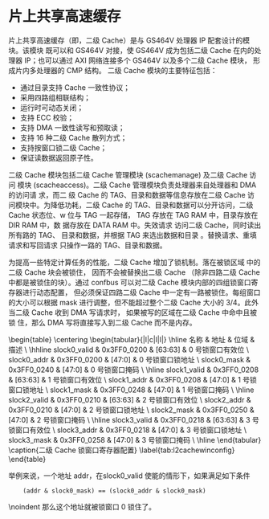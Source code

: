 片上共享高速缓存
================

片上共享高速缓存（即，二级 Cache）是与 GS464V 处理器 IP 配套设计的模块。该模块
既可以和 GS464V 对接，使 GS464V 成为包括二级 Cache 在内的处理器 IP；也可以通过
AXI 网络连接多个 GS464V 以及多个二级 Cache 模块， 形成片内多处理器的 CMP 结构。
二级 Cache 模块的主要特征包括：

  - 通过目录支持 Cache 一致性协议；
  - 采用四路组相联结构；
  - 运行时可动态关闭；
  - 支持 ECC 校验；
  - 支持 DMA 一致性读写和预取读；
  - 支持 16 种二级 Cache 散列方式；
  - 支持按窗口锁二级 Cache；
  - 保证读数据返回原子性。

二级 Cache 模块包括二级 Cache 管理模块 (scachemanage) 及二级 Cache 访问 模块
(scacheaccess)。二级 Cache 管理模块负责处理器来自处理器和 DMA 的访问请 求，而二
级 Cache 的 TAG、目录和数据等信息存放在二级 Cache 访问模块中。为降低功耗，二级
Cache 的 TAG、目录和数据可以分开访问，二级 Cache 状态位、w 位与 TAG 一起存储，
TAG 存放在 TAG RAM 中，目录存放在 DIR RAM 中，数 据存放在 DATA RAM 中。失效请求
访问二级 Cache，同时读出所有路的 TAG、 目录和数据，并根据 TAG 来选出数据和目录
。替换请求、重填请求和写回请求 只操作一路的 TAG、目录和数据。

为提高一些特定计算任务的性能，二级 Cache 增加了锁机制。落在被锁区域 中的二级
Cache 块会被锁住， 因而不会被替换出二级 Cache （除非四路二级 Cache 
中都是被锁住的块）。通过 confbus 可以对二级 Cache
模块内部的四组锁窗口寄存器进行动态配置， 但必须保证四路二级 Cache
中一定有一路被锁住。每组窗口 的大小可以根据 mask 进行调整，但不能超过整个二级
Cache 大小的 3/4。此外 当二级 Cache 收到 DMA 写请求时， 如果被写的区域在二级
Cache 中命中且被锁 住，那么 DMA 写将直接写入到二级 Cache 而不是内存。

\begin{table}
  \centering
  \begin{tabular}{|l|c|l|l|} \hline
    名称          & 地址         & 位域    & 描述             \\ \hhline
    slock0\_valid & 0x3FF0\_0200 & [63:63] & 0 号锁窗口有效位 \\ 
    slock0\_addr  & 0x3FF0\_0200 & [47:0]  & 0 号锁窗口锁地址 \\ 
    slock0\_mask  & 0x3FF0\_0240 & [47:0]  & 0 号锁窗口掩码   \\ \hline
    slock1\_valid & 0x3FF0\_0208 & [63:63] & 1 号锁窗口有效位 \\ 
    slock1\_addr  & 0x3FF0\_0208 & [47:0]  & 1 号锁窗口锁地址 \\ 
    slock1\_mask  & 0x3FF0\_0248 & [47:0]  & 1 号锁窗口掩码   \\ \hline
    slock2\_valid & 0x3FF0\_0210 & [63:63] & 2 号锁窗口有效位 \\ 
    slock2\_addr  & 0x3FF0\_0210 & [47:0]  & 2 号锁窗口锁地址 \\ 
    slock2\_mask  & 0x3FF0\_0250 & [47:0]  & 2 号锁窗口掩码   \\ \hline
    slock3\_valid & 0x3FF0\_0218 & [63:63] & 3 号锁窗口有效位 \\ 
    slock3\_addr  & 0x3FF0\_0218 & [47:0]  & 3 号锁窗口锁地址 \\ 
    slock3\_mask  & 0x3FF0\_0258 & [47:0]  & 3 号锁窗口掩码   \\ \hline
  \end{tabular}
  \caption{二级 Cache 锁窗口寄存器配置}
  \label{tab:l2cachewinconfig}
\end{table}

举例来说，一个地址 addr，在slock0\_valid 使能的情形下，如果满足如下条件

        (addr & slock0_mask) == (slock0_addr & slock0_mask)

\noindent 那么这个地址就被锁窗口 0 锁住了。

